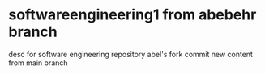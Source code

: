 # softwareengineering1 from abebehr branch
desc for software engineering repository 
abel's fork commit
new content from main branch
